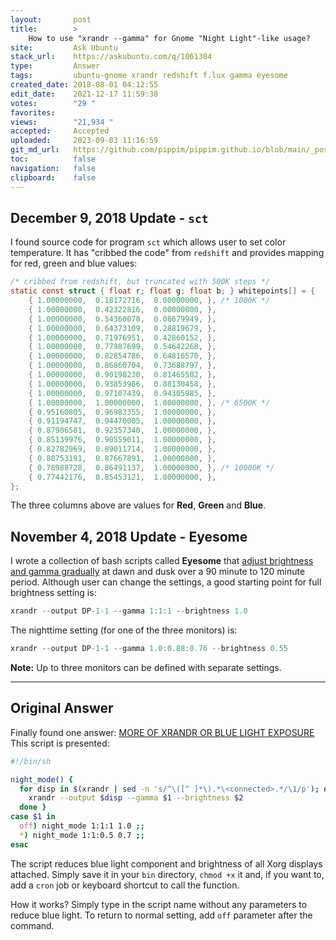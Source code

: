 ```yaml
---
layout:       post
title:        >
    How to use "xrandr --gamma" for Gnome "Night Light"-like usage?
site:         Ask Ubuntu
stack_url:    https://askubuntu.com/q/1061304
type:         Answer
tags:         ubuntu-gnome xrandr redshift f.lux gamma eyesome
created_date: 2018-08-01 04:12:55
edit_date:    2021-12-17 11:59:38
votes:        "29 "
favorites:    
views:        "21,934 "
accepted:     Accepted
uploaded:     2023-09-03 11:16:59
git_md_url:   https://github.com/pippim/pippim.github.io/blob/main/_posts/2018/2018-08-01-How-to-use-_xrandr-gamma_-for-Gnome-_Night-Light_-like-usage_.md
toc:          false
navigation:   false
clipboard:    false
---
```


## December 9, 2018 Update - `sct`

I found source code for program `sct` which allows user to set color temperature. It has "cribbed the code" from `redshift` and provides mapping for red, green and blue values:



``` c
/* cribbed from redshift, but truncated with 500K steps */
static const struct { float r; float g; float b; } whitepoints[] = {
    { 1.00000000,  0.18172716,  0.00000000, }, /* 1000K */
    { 1.00000000,  0.42322816,  0.00000000, },
    { 1.00000000,  0.54360078,  0.08679949, },
    { 1.00000000,  0.64373109,  0.28819679, },
    { 1.00000000,  0.71976951,  0.42860152, },
    { 1.00000000,  0.77987699,  0.54642268, },
    { 1.00000000,  0.82854786,  0.64816570, },
    { 1.00000000,  0.86860704,  0.73688797, },
    { 1.00000000,  0.90198230,  0.81465502, },
    { 1.00000000,  0.93853986,  0.88130458, },
    { 1.00000000,  0.97107439,  0.94305985, },
    { 1.00000000,  1.00000000,  1.00000000, }, /* 6500K */
    { 0.95160805,  0.96983355,  1.00000000, },
    { 0.91194747,  0.94470005,  1.00000000, },
    { 0.87906581,  0.92357340,  1.00000000, },
    { 0.85139976,  0.90559011,  1.00000000, },
    { 0.82782969,  0.89011714,  1.00000000, },
    { 0.80753191,  0.87667891,  1.00000000, },
    { 0.78988728,  0.86491137,  1.00000000, }, /* 10000K */
    { 0.77442176,  0.85453121,  1.00000000, },
};
```

The three columns above are values for **Red**, **Green** and **Blue**.

## November 4, 2018 Update - Eyesome

I wrote a collection of bash scripts called **Eyesome** that [adjust brightness and gamma gradually][1] at dawn and dusk over a 90 minute to 120 minute period. Although user can change the settings, a good starting point for full brightness setting is:

``` c
xrandr --output DP-1-1 --gamma 1:1:1 --brightness 1.0
```

The nighttime setting (for one of the three monitors) is:

``` c
xrandr --output DP-1-1 --gamma 1.0:0.88:0.76 --brightness 0.55
```

**Note:** Up to three monitors can be defined with separate settings.

----------

## Original Answer

Finally found one answer: [MORE OF XRANDR OR BLUE LIGHT EXPOSURE][2] This script is presented:



``` sh
#!/bin/sh 

night_mode() { 
  for disp in $(xrandr | sed -n 's/^\([^ ]*\).*\<connected>.*/\1/p'); do 
    xrandr --output $disp --gamma $1 --brightness $2 
  done } 
case $1 in 
  off) night_mode 1:1:1 1.0 ;; 
  *) night_mode 1:1:0.5 0.7 ;;
esac
```

The script reduces blue light component and brightness of all Xorg displays attached. Simply save it in your `bin` directory, `chmod +x` it and, if you want to, add a `cron` job or keyboard shortcut to call the function.

How it works? Simply type in the script name without any parameters to reduce blue light. To return to normal setting, add `off` parameter after the command.


  [1]: https://github.com/WinEunuuchs2Unix/eyesome
  [2]: https://blog.onetwentyseven001.com/more-of-xrandr-or-blue-light-exposure/#.W2ExkRRKjb1
